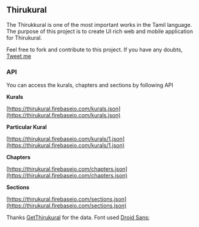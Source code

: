## Thirukural

The Thirukkural is one of the most important works in the Tamil language.
The purpose of this project is to create UI rich web and mobile application for Thirukural.

Feel free to fork and contribute to this project. If you have any doubts,
[Tweet me](https://twitter.com/fizerkhan)

### API

You can access the kurals, chapters and sections by following API

**Kurals**

[https://thirukural.firebaseio.com/kurals.json](https://thirukural.firebaseio.com/kurals.json)
    
**Particular Kural**

[https://thirukural.firebaseio.com/kurals/1.json](https://thirukural.firebaseio.com/kurals/1.json)


**Chapters**

[https://thirukural.firebaseio.com/chapters.json](https://thirukural.firebaseio.com/chapters.json)

**Sections**

[https://thirukural.firebaseio.com/sections.json](https://thirukural.firebaseio.com/sections.json)


Thanks [GetThirukural](http://getthirukural.appspot.com/) for the data.
Font used [Droid Sans](http://fonts.googleapis.com/earlyaccess/droidsanstamil.css);

